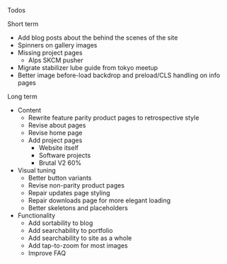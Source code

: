 Todos 

Short term

- Add blog posts about the behind the scenes of the site
- Spinners on gallery images
- Missing project pages
  - Alps SKCM pusher
- Migrate stabilizer lube guide from tokyo meetup
- Better image before-load backdrop and preload/CLS handling on info pages

Long term

- Content  
  - Rewrite feature parity product pages to retrospective style
  - Revise about pages
  - Revise home page
  - Add project pages
    - Website itself
    - Software projects
    - Brutal V2 60%
- Visual tuning
  - Better button variants
  - Revise non-parity product pages
  - Repair updates page styling
  - Repair downloads page for more elegant loading
  - Better skeletons and placeholders
- Functionality
  - Add sortability to blog
  - Add searchability to portfolio
  - Add searchability to site as a whole
  - Add tap-to-zoom for most images
  - Improve FAQ